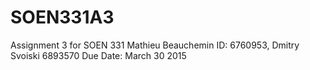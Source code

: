 # SOEN331A3
Assignment 3 for SOEN 331
Mathieu Beauchemin ID: 6760953, Dmitry Svoiski 6893570
Due Date: March 30 2015
